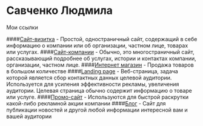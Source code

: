 # Савченко Людмила
Мои ссылки

####[Сайт-визитка](https://ludmila560.github.io/Пробник%201/ "") - Простой, одностраничный сайт, содержащий в себе информацию о компании или об организации, частном лице, товарах или услугах.
####[Сайт-компании](https://ludmila560.github.io/Пробник%201/ "") - Обычно, это многостраничный сайт, рассказывающий подробнее об услугах, истории и контактах компании, организации, частном лице.
####[Интернет магазин](https://ludmila560.github.io/Пробник%201/ "") - Продажа товаров в большом количестве
####[Landing page](https://ludmila560.github.io/Пробник%201/ "") - Веб-страница, задача которой является сбор контактных данных целевой аудитории. Используется для усиления эффективности рекламы, увеличения аудитории. Целевая страница обычно содержит информацию о товаре или услуге.
####[Промо-сайт](https://ludmila560.github.io/Пробник%201/ "") - Используются для быстрой раскрутки какой-либо рекламной акции компании
####[Блог](https://ludmila560.github.io/Пробник%201/ "") - Сайт для публикации новостей и другой любой информации интересной вам и вашей аудитории

